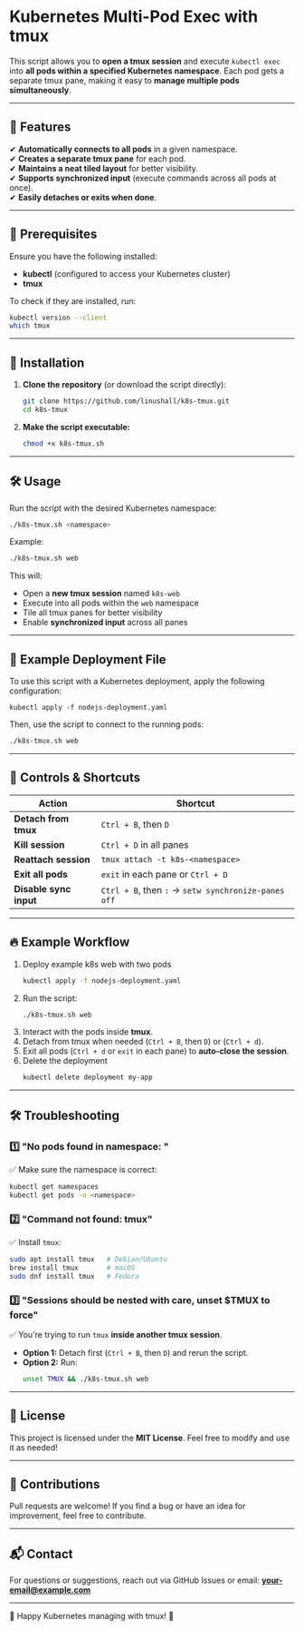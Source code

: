 # Kubernetes Multi-Pod Exec with tmux

This script allows you to **open a tmux session** and execute `kubectl exec` into **all pods within a specified Kubernetes namespace**. Each pod gets a separate tmux pane, making it easy to **manage multiple pods simultaneously**.

---

## 🚀 Features

✔ **Automatically connects to all pods** in a given namespace.\
✔ **Creates a separate tmux pane** for each pod.\
✔ **Maintains a neat tiled layout** for better visibility.\
✔ **Supports synchronized input** (execute commands across all pods at once).\
✔ **Easily detaches or exits when done**.

---

## 📌 Prerequisites

Ensure you have the following installed:

- **kubectl** (configured to access your Kubernetes cluster)
- **tmux**

To check if they are installed, run:

```sh
kubectl version --client
which tmux
```

---

## 📜 Installation

1. **Clone the repository** (or download the script directly):

   ```sh
   git clone https://github.com/linushall/k8s-tmux.git
   cd k8s-tmux
   ```

2. **Make the script executable:**

   ```sh
   chmod +x k8s-tmux.sh
   ```

---

## 🛠 Usage

Run the script with the desired Kubernetes namespace:

```sh
./k8s-tmux.sh <namespace>
```

Example:

```sh
./k8s-tmux.sh web
```

This will:

- Open a **new tmux session** named `k8s-web`
- Execute into all pods within the `web` namespace
- Tile all tmux panes for better visibility
- Enable **synchronized input** across all panes

---

## 📌 Example Deployment File

To use this script with a Kubernetes deployment, apply the following configuration:

```
kubectl apply -f nodejs-deployment.yaml
```


Then, use the script to connect to the running pods:

```sh
./k8s-tmux.sh web
```

---

## 🔧 Controls & Shortcuts

| Action                 | Shortcut                                            |
| ---------------------- | --------------------------------------------------- |
| **Detach from tmux**   | `Ctrl + B`, then `D`                                |
| **Kill session**       | `Ctrl + D` in all panes                             |
| **Reattach session**   | `tmux attach -t k8s-<namespace>`                    |
| **Exit all pods**      | `exit` in each pane or `Ctrl + D`                   |
| **Disable sync input** | `Ctrl + B`, then `:` → `setw synchronize-panes off` |

---

## 🔥 Example Workflow

1. Deploy example k8s web with two pods
   ```sh
   kubectl apply -f nodejs-deployment.yaml
   ```
2. Run the script:
   ```sh
   ./k8s-tmux.sh web
   ```
3. Interact with the pods inside **tmux**.
4. Detach from tmux when needed (`Ctrl + B`, then `D`) or (`Ctrl + d`).
5. Exit all pods (`Ctrl + d` or `exit` in each pane) to **auto-close the session**.
6. Delete the deployment
   ```sh
   kubectl delete deployment my-app
   ```

---

## 🛠 Troubleshooting

### 1️⃣ "No pods found in namespace: "

✅ Make sure the namespace is correct:

```sh
kubectl get namespaces
kubectl get pods -n <namespace>
```

### 2️⃣ "Command not found: tmux"

✅ Install `tmux`:

```sh
sudo apt install tmux   # Debian/Ubuntu
brew install tmux       # macOS
sudo dnf install tmux   # Fedora
```

### 3️⃣ "Sessions should be nested with care, unset \$TMUX to force"

✅ You're trying to run `tmux` **inside another tmux session**.

- **Option 1:** Detach first (`Ctrl + B`, then `D`) and rerun the script.
- **Option 2:** Run:
  ```sh
  unset TMUX && ./k8s-tmux.sh web
  ```

---

## 📜 License

This project is licensed under the **MIT License**. Feel free to modify and use it as needed!

---

## 🙌 Contributions

Pull requests are welcome! If you find a bug or have an idea for improvement, feel free to contribute.

---

## 📬 Contact

For questions or suggestions, reach out via GitHub Issues or email: [**your-email@example.com**](mailto\:your-email@example.com)

---

🚀 Happy Kubernetes managing with tmux! 🎉

